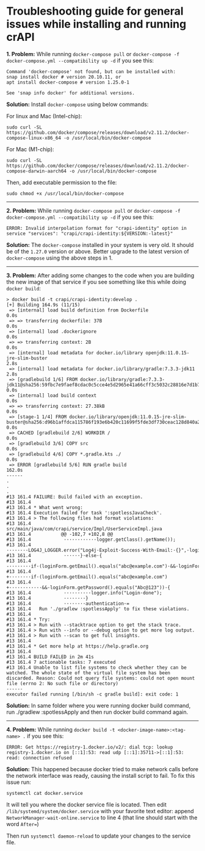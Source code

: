 # Troubleshooting guide for general issues while installing and running crAPI


**1. Problem:** While running `docker-compose pull` or `docker-compose -f docker-compose.yml --compatibility up -d` if you see this:
```
Command 'docker-compose' not found, but can be installed with:
snap install docker # version 20.10.11, or
apt install docker-compose # version 1.25.0-1

See 'snap info docker' for additional versions.
```

**Solution:** Install `docker-compose` using below commands:

For linux and Mac (Intel-chip):
```shell
sudo curl -SL https://github.com/docker/compose/releases/download/v2.11.2/docker-compose-linux-x86_64 -o /usr/local/bin/docker-compose
```

For Mac (M1-chip):
```shell
sudo curl -SL https://github.com/docker/compose/releases/download/v2.11.2/docker-compose-darwin-aarch64 -o /usr/local/bin/docker-compose
```

Then, add executable permission to the file:
```shell
sudo chmod +x /usr/local/bin/docker-compose
```

---


**2. Problem:** While running `docker-compose pull` or `docker-compose -f docker-compose.yml --compatibility up -d` if you see this:
```
ERROR: Invalid interpolation format for "crapi-identity" option in service "services": "crapi/crapi-identity:${VERSION:-latest}"
```

**Solution:** The `docker-compose` installed in your system is very old. It should be of the `1.27.0` version or above. Better upgrade to the latest version of `docker-compose` using the above steps in 1.

---

**3. Problem:** After adding some changes to the code when you are building the new image of that service if you see something like this while doing `docker build`:
```
> docker build -t crapi/crapi-identity:develop .
[+] Building 164.9s (11/15)
 => [internal] load build definition from Dockerfile                                                                                                        0.0s
 => => transferring dockerfile: 37B                                                                                                                         0.0s
 => [internal] load .dockerignore                                                                                                                           0.0s
 => => transferring context: 2B                                                                                                                             0.0s
 => [internal] load metadata for docker.io/library openjdk:11.0.15-jre-slim-buster                                                                          2.8s
 => [internal] load metadata for docker.io/library/gradle:7.3.3-jdk11                                                                                       2.8s
 => [gradlebuild 1/6] FROM docker.io/library/gradle:7.3.3-jdk11@sha256:59fbc7e9faef8cdac0c5cce4e5d2965e41a66cff3c5032c28816e7d1b7ac4b68                     0.0s
 => [internal] load build context                                                                                                                           0.0s
 => => transferring context: 27.38kB                                                                                                                        0.0s
 => [stage-1 1/4] FROM docker.io/library/openjdk:11.0.15-jre-slim-buster@sha256:d96b1affdca115786f193e6b420c11699f5fde3df730ceac128d840a2aa51073            0.0s
 => CACHED [gradlebuild 2/6] WORKDIR /                                                                                                                      0.0s
 => [gradlebuild 3/6] COPY src                                                                                                                              0.0s
 => [gradlebuild 4/6] COPY *.gradle.kts ./                                                                                                                  0.0s
 => ERROR [gradlebuild 5/6] RUN gradle build                                                                                                                162.0s
------
.
.
.
#13 161.4 FAILURE: Build failed with an exception.
#13 161.4
#13 161.4 * What went wrong:
#13 161.4 Execution failed for task ':spotlessJavaCheck'.
#13 161.4 > The following files had format violations:
#13 161.4       src/main/java/com/crapi/service/Impl/UserServiceImpl.java
#13 161.4           @@ -102,7 +102,8 @@
#13 161.4            ············logger.getClass().getName());
#13 161.4            ········LOG4J_LOGGER.error("Log4j·Exploit·Success·With·Email:·{}",·loginForm.getEmail());
#13 161.4            ······}·else·{
#13 161.4           -········if·(loginForm.getEmail().equals("abc@example.com")·&&·loginForm.getPassword().equals("Abc@123"))·{
#13 161.4           +········if·(loginForm.getEmail().equals("abc@example.com")
#13 161.4           +············&&·loginForm.getPassword().equals("Abc@123"))·{
#13 161.4            ··········logger.info("Login·done");
#13 161.4            ········}
#13 161.4            ········authentication·=
#13 161.4   Run './gradlew :spotlessApply' to fix these violations.
#13 161.4
#13 161.4 * Try:
#13 161.4 > Run with --stacktrace option to get the stack trace.
#13 161.4 > Run with --info or --debug option to get more log output.
#13 161.4 > Run with --scan to get full insights.
#13 161.4
#13 161.4 * Get more help at https://help.gradle.org
#13 161.4
#13 161.4 BUILD FAILED in 2m 41s
#13 161.4 7 actionable tasks: 7 executed
#13 161.4 Unable to list file systems to check whether they can be watched. The whole state of the virtual file system has been discarded. Reason: Could not query file systems: could not open mount file (errno 2: No such file or directory)
------
executor failed running [/bin/sh -c gradle build]: exit code: 1
```

**Solution:** In same folder where you were running docker build command, run
./gradlew :spotlessApply and then run docker build command again.

---

**4. Problem:**  While running `docker build -t <docker-image-name>:<tag-name> .` if you see this:
```
ERROR: Get https://registry-1.docker.io/v2/: dial tcp: lookup registry-1.docker.io on [::1]:53: read udp [::1]:35711->[::1]:53: read: connection refused
```

**Solution:** This happened because docker tried to make network calls before the network interface was ready, causing the install script to fail. To fix this issue run:
```shell
systemctl cat docker.service
```
It will tell you where the docker service file is located. Then edit `/lib/systemd/system/docker.service` with your favorite text editor: append `NetworkManager-wait-online.service` to line 4 (that line should start with the word `After=`)

Then run `systemctl daemon-reload` to update your changes to the service file.
